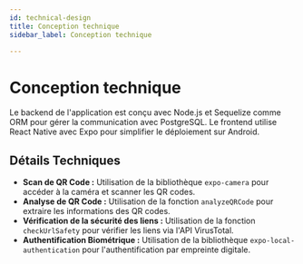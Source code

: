 ```yaml
---
id: technical-design
title: Conception technique
sidebar_label: Conception technique

---
```


# Conception technique

Le backend de l'application est conçu avec Node.js et Sequelize comme ORM pour gérer la communication avec PostgreSQL. Le frontend utilise React Native avec Expo pour simplifier le déploiement sur Android.


## Détails Techniques

- **Scan de QR Code :** Utilisation de la bibliothèque `expo-camera` pour accéder à la caméra et scanner les QR codes.
- **Analyse de QR Code :** Utilisation de la fonction `analyzeQRCode` pour extraire les informations des QR codes.
- **Vérification de la sécurité des liens :** Utilisation de la fonction `checkUrlSafety` pour vérifier les liens via l'API VirusTotal.
- **Authentification Biométrique :** Utilisation de la bibliothèque `expo-local-authentication` pour l'authentification par empreinte digitale.